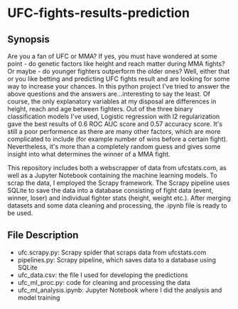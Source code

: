 # UFC-fights-results-prediction
## Synopsis
Are you a fan of UFC or MMA? If yes, you must have wondered at some point - do genetic factors like height and reach matter during MMA fights? Or maybe - do younger fighters outperform the older ones? Well, either that or you like betting and predicting UFC fights result and are looking for some way to increase your chances. In this python project I've tried to answer the above questions and the answers are...interesting to say the least. Of course, the only explanatory variables at my disposal are differences in height, reach and age between fighters. Out of the three binary classification models I've used, Logistic regression with l2 regularization gave the best results of 0.6 ROC AUC score and 0.57 accuracy score. It's still a poor performence as there are many other factors, which are more complicated to include (for example number of wins before a certain fight). Nevertheless, it's more than a completely random guess and gives some insight into what determines the winner of a MMA fight.

This repository includes both a webscrapper of data from ufcstats.com, as well as a Jupyter Notebook containing the machine learning models. To scrap the data, I employed the Scrapy framework. The Scrapy pipeline uses SQLite to save the data into a database consisting of fight data (event, winner, loser) and individual fighter stats (height, weight etc.). After merging datasets and some data cleaning and processing, the .ipynb file is ready to be used.

## File Description
* ufc.scrapy.py: Scrapy spider that scraps data from ufcstats.com
* pipelines.py: Scrapy pipeline, which saves data to a database using SQLite
* ufc_data.csv: the file I used for developing the predictions
* ufc_ml_proc.py: code for cleaning and processing the data
* ufc_ml_analysis.ipynb: Jupyter Notebook where I did the analysis and model training

